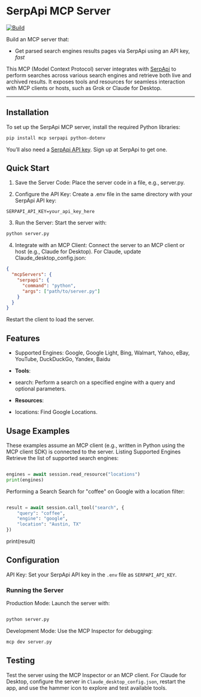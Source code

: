 # SerpApi MCP Server

[![Build](https://github.com/ilyazub/serpapi-mcp-server/actions/workflows/python-package.yml/badge.svg)](https://github.com/ilyazub/serpapi-mcp-server/actions/workflows/python-package.yml)

Build an MCP server that:

- Get parsed search engines results pages via SerpApi using an API key, *fast*

This MCP (Model Context Protocol) server integrates with [SerpApi](https://serpapi.com) to perform searches across various search engines and retrieve both live and archived results. It exposes tools and resources for seamless interaction with MCP clients or hosts, such as Grok or Claude for Desktop.

---

## Installation

To set up the SerpApi MCP server, install the required Python libraries:

```bash
pip install mcp serpapi python-dotenv
```

You’ll also need a [SerpApi API key](https://serpapi.com/manage-api-key). Sign up at SerpApi to get one.

## Quick Start

1. Save the Server Code: Place the server code in a file, e.g., server.py.

2. Configure the API Key: Create a .env file in the same directory with your SerpApi API key:
```plaintext
SERPAPI_API_KEY=your_api_key_here
```

3. Run the Server: Start the server with:

```bash
python server.py
```

4. Integrate with an MCP Client: Connect the server to an MCP client or host (e.g., Claude for Desktop). For Claude, update Claude_desktop_config.json:

```json
{
  "mcpServers": {
    "serpapi": {
      "command": "python",
      "args": ["path/to/server.py"]
    }
  }
}
```

Restart the client to load the server.

## Features
- Supported Engines: Google, Google Light, Bing, Walmart, Yahoo, eBay, YouTube, DuckDuckGo, Yandex, Baidu

- **Tools**:
* search: Perform a search on a specified engine with a query and optional parameters.


- **Resources**:
* locations: Find Google Locations.

## Usage Examples

These examples assume an MCP client (e.g., written in Python using the MCP client SDK) is connected to the server.
Listing Supported Engines
Retrieve the list of supported search engines:

```python

engines = await session.read_resource("locations")
print(engines)
```

Performing a Search
Search for "coffee" on Google with a location filter:

```python

result = await session.call_tool("search", {
    "query": "coffee",
    "engine": "google",
    "location": "Austin, TX"
})
```
print(result)

## Configuration
API Key: Set your SerpApi API key in the `.env` file as `SERPAPI_API_KEY`.

### Running the Server

Production Mode: Launch the server with:
```bash

python server.py
```

Development Mode: Use the MCP Inspector for debugging:

```bash
mcp dev server.py
```

## Testing

Test the server using the MCP Inspector or an MCP client. For Claude for Desktop, configure the server in `Claude_desktop_config.json`, restart the app, and use the hammer icon to explore and test available tools.

